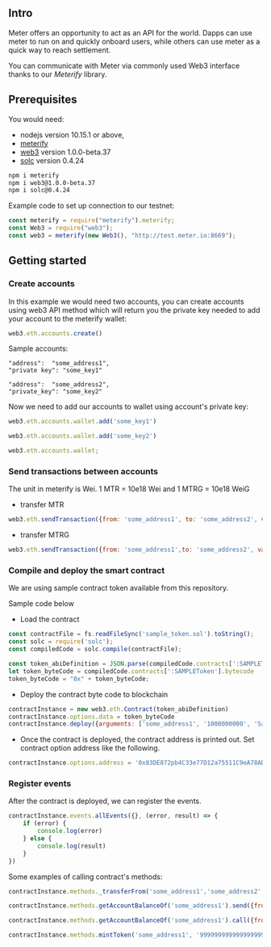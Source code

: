
## Intro
Meter offers an opportunity to act as an API for the world. Dapps can use meter to run on and quickly onboard users, while others can use meter as a quick way to reach settlement.

You can communicate with Meter via commonly used Web3 interface thanks to our _Meterify_ library.

## Prerequisites

You would need:
- nodejs version 10.15.1 or above,
- [meterify](https://github.com/dfinlab/meterify)
- [web3](https://github.com/ethereum/web3.js/) version 1.0.0-beta.37
- [solc](https://www.npmjs.com/package/solc) version 0.4.24

```bash
npm i meterify
npm i web3@1.0.0-beta.37
npm i solc@0.4.24
```

Example code to set up connection to our testnet:

```js
const meterify = require("meterify").meterify;
const Web3 = require("web3");
const web3 = meterify(new Web3(), "http://test.meter.io:8669");
```

## Getting started


### Create accounts
In this example we would need two accounts, you can create accounts using web3 API method which will return you the private key needed to add your account to the meterify wallet:

```js
web3.eth.accounts.create()
```

Sample accounts:
```
"address": 	"some_address1",
"private key": "some_key1"

"address":	"some_address2",
"private_key": "some_key2"

```

Now we need to add our accounts to wallet using account's private key:

```js
web3.eth.accounts.wallet.add('some_key1')

web3.eth.accounts.wallet.add('some_key2')

web3.eth.accounts.wallet;
```

### Send transactions between accounts

The unit in meterify is Wei. 1 MTR = 10e18 Wei and 1 MTRG = 10e18 WeiG

 - transfer MTR

 ```js
web3.eth.sendTransaction({from: 'some_address1', to: 'some_address2', value: '1000000000000000000', data: '00'}).then(receipt => {}).then(data => {console.log(data)});
```

- transfer MTRG

```js
web3.eth.sendTransaction({from: 'some_address1',to: 'some_address2', value: '1000000000000000000', data: '01'}).then(receipt => {console.log(receipt)})
```


### Compile and deploy the smart contract

We are using sample contract token available from this repository.

Sample code below

- Load the contract

```js
const contractFile = fs.readFileSync('sample_token.sol').toString();
const solc = require('solc');
const compiledCode = solc.compile(contractFile);

const token_abiDefinition = JSON.parse(compiledCode.contracts[':SAMPLEToken'].interface)
let token_byteCode = compiledCode.contracts[':SAMPLEToken'].bytecode
token_byteCode = "0x" + token_byteCode;
```
- Deploy the contract byte code to blockchain

```js
contractInstance = new web3.eth.Contract(token_abiDefinition)
contractInstance.options.data = token_byteCode
contractInstance.deploy({arguments: ['some_address1', '1000000000', 'Sample Token', '3', 'STOKEN']}).send({from: 'some_address1', gas: 4700000 }).then((newContractInstance) => {console.log(newContractInstance.options.address)})
```

- Once the contract is deployed, the contract address is printed out. Set contract option address like the following.

```js
contractInstance.options.address = '0x83DE872pb4C33e77D12a75511C9eA78AD7Q2B4A6'
```

### Register events

After the contract is deployed, we can register the events.

```js
contractInstance.events.allEvents({}, (error, result) => {
    if (error) {
        console.log(error)
    } else {
        console.log(result)
    }
})
```

Some examples of calling contract's methods:


```js
contractInstance.methods._transferFrom('some_address1','some_address2','9999').send({from:'some_address1',gas: 4700000}).then(data => {console.log(data)}).catch(err => {console.log(err)})

contractInstance.methods.getAccountBalanceOf('some_address1').send({from: 'some_address1',gas: 4700000}).then(data => {console.log(data)}).catch(err => {console.log(err)})

contractInstance.methods.getAccountBalanceOf('some_address1').call({from:'some_address1',gas: 4700000}).then(data => {console.log(data)}).catch(err => {console.log(err)})

contractInstance.methods.mintToken('some_address1', '99999999999999999999999').send({from: 'some_address1',gas: 4700000}).then(data => {console.log(data)}).catch(err => {console.log(err)})

```

